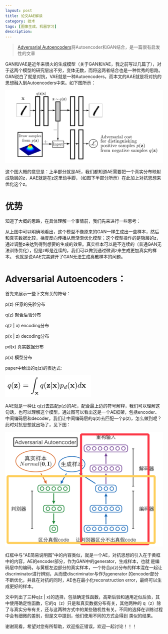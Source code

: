 ```yaml
---
layout: post
title: 论文AAE解读
category: 技术
tags: [图像生成，机器学习]
description: 
---
```


> [Adversarial Autoencoders](https://arxiv.org/abs/1511.05644)将Autoencoder和GAN结合，是一篇很有启发性的文章

GAN和VAE是近年来很火的生成模型（关于GAN和VAE，我之前写过几篇了），对于这两个模型的研究层出不穷，变体无数，而将这两者结合也是一种优秀的思路。
GAN说白了就是对抗，VAE就是一种Autoencoders，而本文的AAE就是将对抗的思想融入到Autoencoders中来。如下图所示：

![](/assets/img/VAE_GAN/AEGAN.png)

这个图大概的意思是：上半部分就是AE，我们都知道AE需要把一个真实分布映射成隐层的z，AAE就是在z这里动手脚，（如图下半部分所示）在此加上对抗思想来优化这个z。

# 优势 #
知道了大概的思路，在具体理解一个事情前，我们先来进行一些思考：

从上图中可以明确地看出，这个模型不像原来的GAN一样生成出一些样本，然后和真实数据比较，梯度反向传播从而渐渐优化模型；这个模型操作的是隐层的z，
通过调整z来达到得到想要的生成的效果。真实样本可以是不连续的（普通GAN无法训练优化），但是z却是连续的，我们可以做到通过微调z来生成更加真实的样本。
也就是说AAE完美避开了GAN无法生成离散样本的问题。

# Adversarial Autoencoders： #

首先来展示一些下文有关的符号：

p(z) 任意的先验分布

q(z) 聚合后验分布

q(z | x) encoding分布

p(x | z) decoding分布

pd(x) 真实数据分布

p(x) 模型分布

paper中给出的q(z)的表达式:

![](/assets/img/VAE_GAN/AE.png)

AAE就是一种让 q(z)去匹配p(z)的AE，配合最上边的符号解释，我们可以理解这句话，也可以理解这个模型。通过图可以看出这是一个AE框架，包括encoder、
中间编码层和decoder。我们让中间编码层的q(z)去匹配一个p(z)，怎么做到呢？此时对抗思想就出场了，见下图：

![](/assets/img/VAE_GAN/Struture.png)

红框中与“AE简易说明图”中的内容类似，就是一个AE，对抗思想的引入在于黄框中的内容，AE的encoder部分，作为GAN中的generator，生成样本，也就
是编码层中的编码，与黄框左边部分的真实样本，一个符合p(z)分布的样本混在一起让discriminator进行辨别，从而使discriminator与作为generator
的encoder部分不断优化，并且在对抗的同时，AE也在最小化reconstruction error，最终可以生成更好的样本。

文中列出了三种q(z | x)的选择，包括确定性函数，高斯后验和通用近似后验，其中使用确定性函数，它的q（z）只是和真实数据分布有关，其他两种的
q（z）除了与真实分布有关，还与这两种方式中的某些随机性有关。不同的选择在训练过程中会有细微的差别，但是文中提到，他们使用不同的方式会得到
类似的结果。

谢谢观看，希望对您有所帮助，欢迎指正错误，欢迎一起讨论！！！